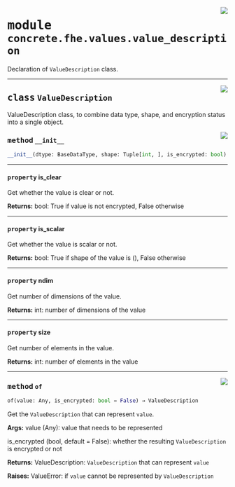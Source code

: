 <!-- markdownlint-disable -->

<a href="../../tempdirectoryforapidocs/.venvtrash/lib/python3.10/site-packages/concrete/fhe/values/value_description.py#L0"><img align="right" style="float:right;" src="https://img.shields.io/badge/-source-cccccc?style=flat-square"></a>

# <kbd>module</kbd> `concrete.fhe.values.value_description`
Declaration of `ValueDescription` class. 



---

<a href="../../tempdirectoryforapidocs/.venvtrash/lib/python3.10/site-packages/concrete/fhe/values/value_description.py#L12"><img align="right" style="float:right;" src="https://img.shields.io/badge/-source-cccccc?style=flat-square"></a>

## <kbd>class</kbd> `ValueDescription`
ValueDescription class, to combine data type, shape, and encryption status into a single object. 

<a href="../../tempdirectoryforapidocs/.venvtrash/lib/python3.10/site-packages/concrete/fhe/values/value_description.py#L104"><img align="right" style="float:right;" src="https://img.shields.io/badge/-source-cccccc?style=flat-square"></a>

### <kbd>method</kbd> `__init__`

```python
__init__(dtype: BaseDataType, shape: Tuple[int, ], is_encrypted: bool)
```






---

#### <kbd>property</kbd> is_clear

Get whether the value is clear or not. 



**Returns:**
  bool:  True if value is not encrypted, False otherwise 

---

#### <kbd>property</kbd> is_scalar

Get whether the value is scalar or not. 



**Returns:**
  bool:  True if shape of the value is (), False otherwise 

---

#### <kbd>property</kbd> ndim

Get number of dimensions of the value. 



**Returns:**
  int:  number of dimensions of the value 

---

#### <kbd>property</kbd> size

Get number of elements in the value. 



**Returns:**
  int:  number of elements in the value 



---

<a href="../../tempdirectoryforapidocs/.venvtrash/lib/python3.10/site-packages/concrete/fhe/values/value_description.py#L21"><img align="right" style="float:right;" src="https://img.shields.io/badge/-source-cccccc?style=flat-square"></a>

### <kbd>method</kbd> `of`

```python
of(value: Any, is_encrypted: bool = False) → ValueDescription
```

Get the `ValueDescription` that can represent `value`. 



**Args:**
  value (Any):  value that needs to be represented 

 is_encrypted (bool, default = False):  whether the resulting `ValueDescription` is encrypted or not 



**Returns:**
  ValueDescription:  `ValueDescription` that can represent `value` 



**Raises:**
  ValueError:  if `value` cannot be represented by `ValueDescription` 


